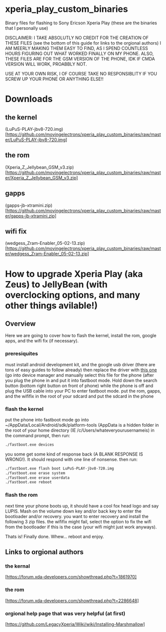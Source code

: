 # xperia_play_custom_binaries
Binary files for flashing to Sony Ericson Xperia Play (these are the binaries that I personally use)

DISCLAIMER: I TAKE ABSOLUTLY NO CREDIT FOR THE CREATION OF THESE FILES (see the bottom of this guide for links to the orgional authors) I AM MEERLY MAKING THEM EASY TO FIND, AS I SPEND COUNTLESS HOURS FIGURING OUT WHAT WORKED FINALLY ON MY PHONE. ALSO, THESE FILES ARE FOR THE GSM VERSION OF THE PHONE, IDK IF CMDA VERSION WILL WORK, PROABBLY NOT.

USE AT YOUR OWN RISK, I OF COURSE TAKE NO RESPONSIBLITY IF YOU SCREW UP YOUR PHONE OR ANYTHING ELSE!!

# Downloads
## the kernel
(LuPuS-PLAY-jbv8-720.img)[https://github.com/movingelectrons/xperia_play_custom_binaries/raw/master/LuPuS-PLAY-jbv8-720.img]

## the rom
(Xperia_Z_Jellybean_GSM_v3.zip)[https://github.com/movingelectrons/xperia_play_custom_binaries/raw/master/Xperia_Z_Jellybean_GSM_v3.zip]

## gapps
(gapps-jb-xtramini.zip)[https://github.com/movingelectrons/xperia_play_custom_binaries/raw/master/gapps-jb-xtramini.zip]

## wifi fix
(wedgess_Zram-Enabler_05-02-13.zip)[https://github.com/movingelectrons/xperia_play_custom_binaries/raw/master/wedgess_Zram-Enabler_05-02-13.zip]

# How to upgrade Xperia Play (aka Zeus) to JellyBean (with overclocking options, and many other things avilable!)

## Overview
Here we are going to cover how to flash the kernel, install the rom, google apps, and the wifi fix (if necessary).

### preresiquites
must install android development kit, and the google usb driver (there are tons of easy guides to follow already)
then replace the driver with [this one](https://github.com/movingelectrons/xperia_play_custom_binaries/raw/master/android_winusb.rar) (go into device manager and manually select this file for the phone (after you plug the phone in and put it into fastboot mode.  Hold down the search button (bottom right button on front of phone) while the phone is off and plug the USB cable into your PC to enter fastboot mode.
put the rom, gapps, and the wififix in the root of your sdcard and put the sdcard in the phone

### flash the kernel
put the phone into fastboot mode
go into ~/AppData/Local/Android/sdk/platform-tools (AppData is a hidden folder in the root of your home directory (IE /c/Users/whateveryourusernameis) in the command prompt, then run:

```bash
./fastboot.exe devices
```
you some get some kind of response back (A BLANK RESPONSE IS WRONG!).  It should respond with one line of nonsense.
then run:

```bash
./fastboot.exe flash boot LuPuS-PLAY-jbv8-720.img
./fastboot.exe erase system
./fastboot.exe erase userdata
./fastboot.exe reboot
```

### flash the rom
next time your phone boots up, it should have a cool fox head logo and say LUPIS.  Mash on the volume down key and/or back key to enter the bootloader and/or recovery.  you want to enter recovery and install the following 3 zip files.  the wififix might fail, select the option to fix the wifi from the bootloader if this is the case (your wifi might just work anyways).

Thats is!  Finally done.  Whew... reboot and enjoy.


## Links to orgional authors
### the kernal
[https://forum.xda-developers.com/showthread.php?t=1861970]
### the rom
[https://forum.xda-developers.com/showthread.php?t=2286648]
### orgional help page that was very helpful (at first)
[https://github.com/LegacyXperia/Wiki/wiki/Installing-Marshmallow]

